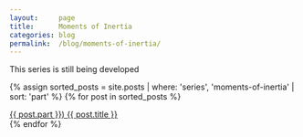 ```yaml
---
layout:     page
title:      Moments of Inertia
categories: blog
permalink:  /blog/moments-of-inertia/
---
```


<!-- [Summary of Moments of Inertia](/blog/moments-of-inertia/summary-of-moments-of-inertia) -->
This series is still being developed

{% assign sorted_posts = site.posts | where: 'series', 'moments-of-inertia' | sort: 'part' %}
{% for post in sorted_posts %}
  <div class="post-link-container">
    <a href="{{ post.url }}" class="post-link-item"> 
        {{ post.part }}) {{ post.title }} 
        <!-- I'll play around with this later
        <time datetime="{{ post.date | date_to_xmlschema }}" class="post-link-date">{{ post.date | date_to_string }}</time>
        -->
    </a>
  </div>
{% endfor %}
